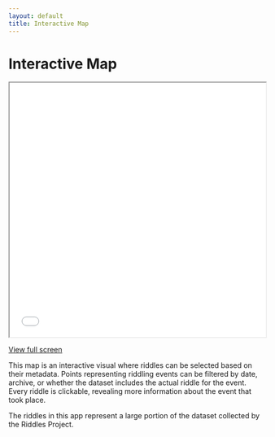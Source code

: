 ```yaml
---
layout: default
title: Interactive Map
---
```

# Interactive Map
<iframe src="visualizations/interactive.html"
        width="100%" height="500px">
</iframe>
<p><a href="visualizations/interactive" target="_blank" frameBorder="0">View full screen</a></p>

This map is an interactive visual where riddles can be selected based on their metadata. Points representing riddling events can be filtered by date, archive, or whether the dataset includes the actual riddle for the event. Every riddle is clickable, revealing more information about the event that took place. 

The riddles in this app represent a large portion of the dataset collected by the Riddles Project.

